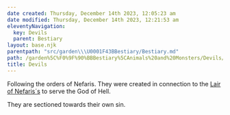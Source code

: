 ```yaml
---
date created: Thursday, December 14th 2023, 12:05:23 am
date modified: Thursday, December 14th 2023, 12:21:53 am
eleventyNavigation:
  key: Devils
  parent: Bestiary
layout: base.njk
parentpath: "src/garden\\\U0001F43BBestiary/Bestiary.md"
path: /garden%5C%F0%9F%90%BBBestiary%5CAnimals%20and%20Monsters/Devils/
title: Devils
---
```


Following the orders of Nefaris. They were created in connection to the [Lair of Nefaris´s](/garden/%F0%9F%8C%90Worldbuilding%5CNether%20Plane%5CGods%5CNefaris/Lair%20of%20Nefaris%C2%B4s) to serve the God of Hell.

They are sectioned towards their own sin.